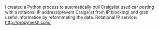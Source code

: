 I created a Python process to automatically pull Craigslist used car posting with a rotaional IP address(prevent Craigslist from IP blocking) and grab useful information by reformmating the data.
Rotational IP service: http://proxymesh.com/
